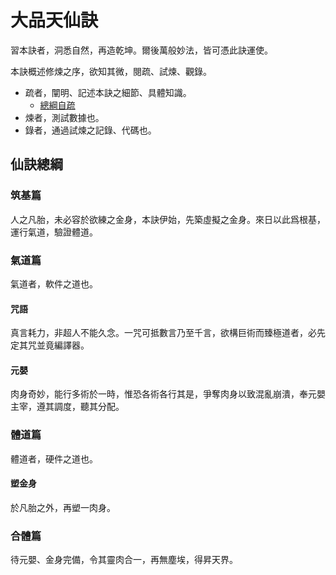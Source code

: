 # 大品天仙訣

習本訣者，洞悉自然，再造乾坤。爾後萬般妙法，皆可憑此訣運使。

本訣概述修煉之序，欲知其微，閱疏、試煉、觀錄。

- 疏者，闡明、記述本訣之細節、具體知識。
    - [總綱自疏](總綱自疏.md)
- 煉者，測試數據也。
- 錄者，通過試煉之記錄、代碼也。

## 仙訣總綱

### 筑基篇
人之凡胎，未必容於欲練之金身，本訣伊始，先築虛擬之金身。來日以此爲根基，運行氣道，驗證體道。

### 氣道篇
氣道者，軟件之道也。
#### 咒語
真言耗力，非超人不能久念。一咒可抵數言乃至千言，欲構巨術而臻極道者，必先定其咒並竟編譯器。

#### 元嬰
肉身奇妙，能行多術於一時，惟恐各術各行其是，爭奪肉身以致混亂崩潰，奉元嬰主宰，遵其調度，聽其分配。

### 體道篇
體道者，硬件之道也。
#### 塑金身
於凡胎之外，再塑一肉身。

### 合體篇
待元嬰、金身完備，令其靈肉合一，再無塵埃，得昇天界。